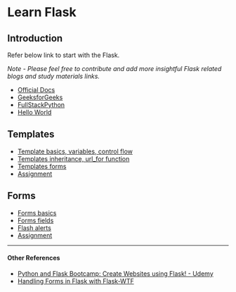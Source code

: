 # **Learn Flask**
## Introduction
Refer below link to start with the Flask.

*Note - Please feel free to contribute and add more insightful Flask related blogs and study materials links.*
- [Official Docs](https://flask.palletsprojects.com/en/2.0.x/tutorial/index.html)
- [GeeksforGeeks](https://www.geeksforgeeks.org/python-introduction-to-web-development-using-flask/)
- [FullStackPython](https://www.fullstackpython.com/flask.html)
- [Hello World](https://github.com/Aman0509/learningFlask/blob/main/01-Hello_World/helloWorld.py)

## Templates
- [Template basics, variables, control flow](https://github.com/Aman0509/learningFlask/blob/main/02-Templates/1_flask_templates.py)
- [Templates inheritance, url_for function](https://github.com/Aman0509/learningFlask/blob/main/02-Templates/2_flask_templates.py)
- [Templates forms](https://github.com/Aman0509/learningFlask/blob/main/02-Templates/3_flask_templates.py)
- [Assignment](https://github.com/Aman0509/learningFlask/blob/main/02-Templates/assignment.py)

## Forms
- [Forms basics](https://github.com/Aman0509/learningFlask/blob/main/03-Forms/1_flask_forms.py)
- [Forms fields](https://github.com/Aman0509/learningFlask/blob/main/03-Forms/2_flask_forms.py)
- [Flash alerts](https://github.com/Aman0509/learningFlask/blob/main/03-Forms/3_flask_forms.py)
- [Assignment](https://github.com/Aman0509/learningFlask/blob/main/03-Forms/assignment.py)

---

#### Other References

- [Python and Flask Bootcamp: Create Websites using Flask! - Udemy](https://www.udemy.com/course/python-and-flask-bootcamp-create-websites-using-flask/)
- [Handling Forms in Flask with Flask-WTF](https://hackersandslackers.com/flask-wtforms-forms/)
